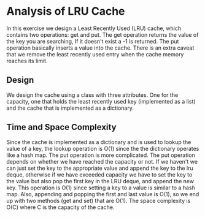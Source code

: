 # Analysis of LRU Cache
In this exercise we design a Least Recently Used (LRU) cache, which contains two operations: get and put. The get operation returns the value of the key you are searching,
If it doesn't exist a -1 is returned. The put operation basically inserts a value into the cache. There is an extra caveat that we remove the least recently used entry when the cache memory reaches its limit.
## Design
We design the cache using a class with three attributes. One for the capacity, one that holds the least recently used key (implemented as a list) and the cache that is implemented as a dictionary.
## Time and Space Complexity
Since the cache is implemented as a dictionary and is used to lookup the value of a key, the lookup operation is O(1) since the the dictionary operates like a hash map. The put operation is more complicated. The put operation depends on whether we have reached the capacity or not. If we haven't we can just set the key to the appropriate value and append the key to the lru deque, otherwise if we have exceeded capacity we have to set the key to the value but also pop the first key in the LRU deque, and append the new key. This operation is O(1) since setting a key to a value is similar to a hash map. Also, appending and popping the first and last value is O(1), so we end up with two methods (get and set) that are O(1). The space complexity is O(C) where C is the capacity of the cache.